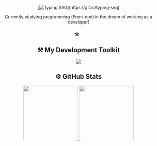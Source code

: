 <div align="center">

[![Typing SVG](https://readme-typing-svg.herokuapp.com?font=Fira+Code&pause=1000&color=61FFCA&center=true&random=false&width=535&lines=Heeey!+I'm+Victor+;Welcome+to+my+profile!)](https://git.io/typing-svg)


Currently studying programming (Front-end) in the dream of working as a developer!
<br>
### ⚒&nbsp;&nbsp;&nbsp;

<p align="center">
  <h2>⚒ My Development Toolkit</h2>
  <a href="https://skillicons.dev">
    <img src="https://skillicons.dev/icons?i=html,css,sass,javascript,git,react,nodejs,linux,vite,vercel,vscode,github" />
  </a>
</p>

<div>
  <h2>⚙️ GitHub Stats</h2>
  <a href="https://github.com/vctrhugoop">
    <img loading="lazy" height="180em" src="https://github-readme-stats.vercel.app/api/top-langs/?username=vctrhugoop&theme=aura"/>
    <img loading="lazy" height="180em" src="https://github-readme-stats.vercel.app/api?username=vctrhugoop&theme=aura&show_icons=truee"/>
</div>

</div>
